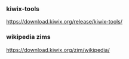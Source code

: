 ### kiwix-tools
https://download.kiwix.org/release/kiwix-tools/

### wikipedia zims
https://download.kiwix.org/zim/wikipedia/